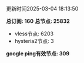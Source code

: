更新时间2025-03-04 18:13:50

**总订阅: 160**
**总节点: 25832**
- vless节点: 6203
- hysteria2节点: 3

**google ping有效节点: 309**
